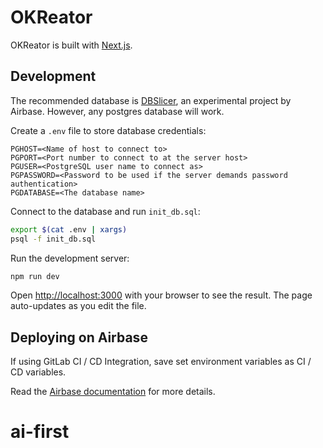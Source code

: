 # OKReator

OKReator is built with [Next.js](https://nextjs.org/).

## Development

The recommended database is [DBSlicer](https://dbslicer.app.tc1.airbase.sg/slices), an experimental project by Airbase. However, any postgres database will work.

Create a `.env` file to store database credentials:

```
PGHOST=<Name of host to connect to>
PGPORT=<Port number to connect to at the server host>
PGUSER=<PostgreSQL user name to connect as>
PGPASSWORD=<Password to be used if the server demands password authentication>
PGDATABASE=<The database name>
```

Connect to the database and run `init_db.sql`:

```bash
export $(cat .env | xargs)
psql -f init_db.sql
```

Run the development server:

```bash
npm run dev
```

Open [http://localhost:3000](http://localhost:3000) with your browser to see the result. The page auto-updates as you edit the file.

## Deploying on Airbase

If using GitLab CI / CD Integration, save set environment variables as CI / CD variables.

Read the [Airbase documentation](https://go.gov.sg/airbase) for more details.
# ai-first
